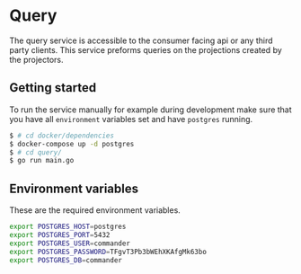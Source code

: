 # Query

The query service is accessible to the consumer facing api or any third party clients.
This service preforms queries on the projections created by the projectors.

## Getting started

To run the service manually for example during development make sure that you have all `environment` variables set and have `postgres` running.

```bash
$ # cd docker/dependencies
$ docker-compose up -d postgres
$ # cd query/
$ go run main.go
```

## Environment variables

These are the required environment variables.

```bash
export POSTGRES_HOST=postgres
export POSTGRES_PORT=5432
export POSTGRES_USER=commander
export POSTGRES_PASSWORD=TFgvT3Pb3bWEhXKAfgMk63bo
export POSTGRES_DB=commander
```
